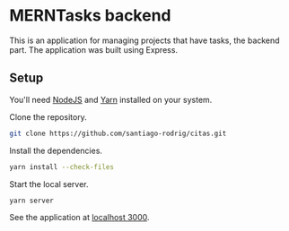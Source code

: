 # MERNTasks backend

This is an application for managing projects that have tasks, the backend part.
The application was built using Express.

## Setup

You'll need [NodeJS](https://nodejs.org/en/) and
[Yarn](https://yarnpkg.com/getting-started/install) installed on your system.

Clone the repository.

```sh
git clone https://github.com/santiago-rodrig/citas.git
```

Install the dependencies.

```sh
yarn install --check-files
```

Start the local server.

```sh
yarn server
```

See the application at [localhost 3000](http://localhost:3000/).
